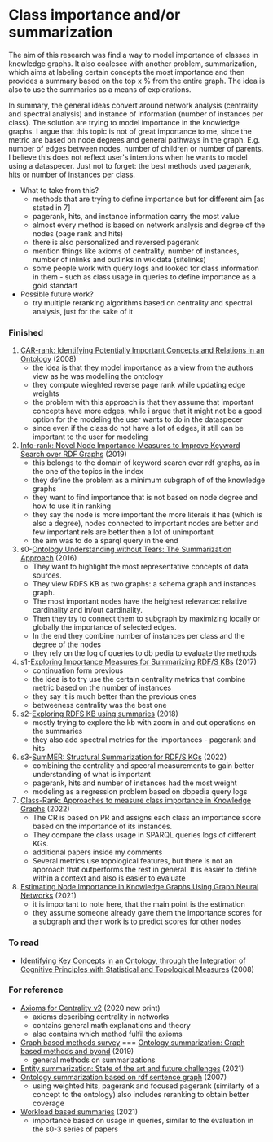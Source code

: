 # Class importance and/or summarization

The aim of this research was find a way to model importance of classes in knowledge graphs.
It also coalesce with another problem, summarization, which aims at labeling certain concepts the most importance and then provides a summary based on the top x % from the entire graph. 
The idea is also to use the summaries as a means of explorations.

In summary, the general ideas convert around network analysis (centrality and spectral analysis) and instance of information (number of instances per class).
The solution are trying to model importance in the knowledge graphs.
I argue that this topic is not of great importance to me, since the metric are based on node degrees and general pathways in the graph.
E.g. number of edges between nodes, number of children or number of parents.
I believe this does not reflect user's intentions when he wants to model using a dataspecer.
Just not to forget: the best methods used pagerank, hits or number of instances per class.

- What to take from this?
  - methods that are trying to define importance but for different aim [as stated in 7]
  - pagerank, hits, and instance information carry the most value
  - almost every method is based on network analysis and degree of the nodes (page rank and hits)
  - there is also personalized and reversed pagerank
  - mention things like axioms of centrality, number of instances, number of inlinks and outlinks in wikidata (sitelinks)
  - some people work with query logs and looked for class information in them - such as class usage in queries to define importance as a gold standart
- Possible future work?
  - try multiple reranking algorithms based on centrality and spectral analysis, just for the sake of it

### Finished

1. [CAR-rank: Identifying Potentially Important Concepts and Relations in an Ontology](https://www.semanticscholar.org/paper/Identifying-Potentially-Important-Concepts-and-in-Wu-Li/4f713a8b72dafa9bfdb64bb967f1e96de5156775) (2008)
   - the idea is that they model importance as a view from the authors view as he was modelling the ontology
   - they compute wieghted reverse page rank while updating edge weights
   - the problem with this approach is that they assume that important concepts have more edges, while i argue that it might not be a good option for the modeling the user wants to do in the dataspecer
   - since even if the class do not have a lot of edges, it still  can be important to the user for modeling
2. [Info-rank: Novel Node Importance Measures to Improve Keyword Search over RDF Graphs](https://link.springer.com/chapter/10.1007/978-3-030-27618-8_11) (2019)
   -  this belongs to the domain of keyword search over rdf graphs, as in the one of the topics in the index
   -  they define the problem as a minimum subgraph of of the knowledge graphs
   -  they want to find importance that is not based on node degree and how to use it in ranking
   -  they say the node is more important the more literals it has (which is also a degree), nodes connected to important nodes are better and few important rels are better then a lot of unimportant
   -  the aim was to do a sparql query in the end
3. s0-[Ontology Understanding without Tears: The Summarization Approach](htthttps://www.semantic-web-journal.net/system/files/swj1452.pdf) (2016)
   - They want to highlight the most representative concepts of data sources.
   - They view RDFS KB as two graphs: a schema graph and instances graph.
   - The most important nodes have the heighest relevance: relative cardinality and in/out cardinality.
   - Then they try to connect them to subgraph by maximizing locally or globally the importance of selected edges.
   - In the end they combine number of instances per class and the degree of the nodes
   - they rely on the log of queries to db pedia to evaluate the methods
4. s1-[Exploring Importance Measures for Summarizing RDF/S KBs](https://link.springer.com/chapter/10.1007/978-3-319-58068-5_24) (2017)
   - continuation form previous
   - the idea is to try use the certain centrality metrics that combine metric based on the number of instances 
   - they say it is much better than the previous ones 
   - betweeness centrality was the best one 
5. s2-[Exploring RDFS KB using summaries](https://trepo.tuni.fi/bitstream/handle/10024/105166/exploring_rdfs_2018.pdf?sequence=1) (2018)
   - mostly trying to explore the kb with zoom in and out operations on the summaries
   - they also add spectral metrics for the importances - pagerank and hits
6. s3-[SumMER: Structural Summarization for RDF/S KGs](https://www.mdpi.com/1999-4893/16/1/18) (2022)
   - combining the centrality and specral measurements to gain better understanding of what is important
   - pagerank, hits and number of instances had the most weight
   - modeling as a regression problem based on dbpedia query logs
7. [Class-Rank: Approaches to measure class importance in Knowledge Graphs](https://journals.plos.org/plosone/article?id=10.1371/journal.pone.0252862) (2022)
   - The CR is based on PR and assigns each class an importance score based on the importance of its instances. 
   - They compare the class usage in SPARQL queries logs of different KGs.
   - additional papers inside my comments
   - Several metrics use topological features, but there is not an approach that outperforms the rest in general. It is easier to define within a context and also is easier to evaluate  
8. [Estimating Node Importance in Knowledge Graphs Using Graph Neural Networks](https://dl.acm.org/doi/abs/10.1145/3292500.3330855) (2021)
   - it is important to note here, that the main point is the estimation
   - they assume someone already gave them the importance scores for a subgraph and their work is to predict scores for other nodes 

### To read

- [Identifying Key Concepts in an Ontology, through the Integration of Cognitive Principles with Statistical and Topological Measures](https://link.springer.com/chapter/10.1007/978-3-540-89704-0_17) (2008)

### For reference

- [Axioms for Centrality v2](https://vigna.di.unimi.it/ftp/papers/AxiomsForCentrality.pdf) (2020 new print)
  - axioms describing centrality in networks
  - contains general math explanations and theory
  - also contains which method fulfil the axioms
- [Graph based methods survey](https://ieeexplore.ieee.org/stamp/stamp.jsp?tp=&arnumber=8527452) === [Ontology summarization: Graph based methods and byond](https://www.worldscientific.com/doi/abs/10.1142/S1793351X19300012) (2019)
  - general methods on summarizations
- [Entity summarization: State of the art and future challenges](https://www.sciencedirect.com/science/article/pii/S1570826821000226) (2021)
- [Ontology summarization based on rdf sentence graph](https://dl.acm.org/doi/10.1145/1242572.1242668) (2007)
  - using weighted hits, pagerank and focused pagerank (similarty of a concept to the ontology) also includes reranking to obtain better coverage
- [Workload based summaries](https://dl.acm.org/doi/pdf/10.1145/3468791.3468815) (2021)
  -  importance based on usage in queries, similar to the evaluation in the s0-3 series of papers
